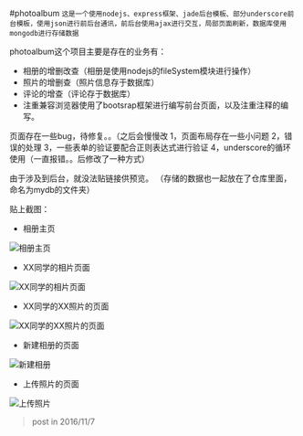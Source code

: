 #photoalbum
`这是一个使用nodejs、express框架、jade后台模板、部分underscore前台模板，使用json进行前后台通讯，前后台使用ajax进行交互，局部页面刷新，数据库使用mongodb进行存储数据`

photoalbum这个项目主要是存在的业务有： 

+ 相册的增删改查（相册是使用nodejs的fileSystem模块进行操作）
+ 照片的增删查（照片信息存于数据库）
+ 评论的增查（评论存于数据库）
+ 注重兼容浏览器使用了bootsrap框架进行编写前台页面，以及注重注释的编写。

页面存在一些bug，待修复。。（之后会慢慢改
1，页面布局存在一些小问题
2，错误的处理
3，一些表单的验证要配合正则表达式进行验证
4，underscore的循环使用（一直报错。。后修改了一种方式）

由于涉及到后台，就没法贴链接供预览。
（存储的数据也一起放在了仓库里面，命名为mydb的文件夹）

贴上截图：

 + 相册主页
    
![相册主页](https://Fiona-SUN.github.io/photos/photoalbum_home.png)

 + XX同学的相片页面
    
![XX同学的相片页面](https://Fiona-SUN.github.io/photos/photoalbum_photos.png)

 + XX同学的XX照片的页面
    
![XX同学的XX照片的页面](https://Fiona-SUN.github.io/photos/photoalbum_comments.png)

 + 新建相册的页面
    
![新建相册](https://Fiona-SUN.github.io/photos/photoalbum_newfolder.png)

 + 上传照片的页面
    
![上传照片](https://Fiona-SUN.github.io/photos/photoalbum_postphoto.png)


>post in 2016/11/7
